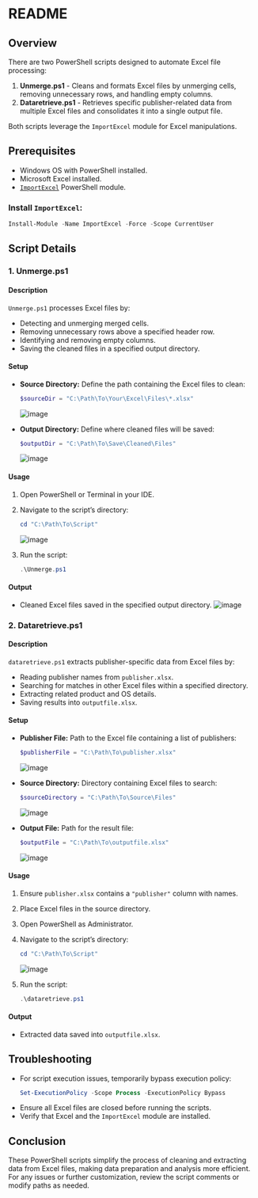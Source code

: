 # README

## Overview
There are two PowerShell scripts designed to automate Excel file processing:

1. **Unmerge.ps1** - Cleans and formats Excel files by unmerging cells, removing unnecessary rows, and handling empty columns.
2. **Dataretrieve.ps1** - Retrieves specific publisher-related data from multiple Excel files and consolidates it into a single output file.

Both scripts leverage the `ImportExcel` module for Excel manipulations.

## Prerequisites
- Windows OS with PowerShell installed.
- Microsoft Excel installed.
- [`ImportExcel`](https://www.powershellgallery.com/packages/ImportExcel) PowerShell module.

### Install `ImportExcel`:
```powershell
Install-Module -Name ImportExcel -Force -Scope CurrentUser
```

## Script Details

### 1. Unmerge.ps1
#### Description
`Unmerge.ps1` processes Excel files by:
- Detecting and unmerging merged cells.
- Removing unnecessary rows above a specified header row.
- Identifying and removing empty columns.
- Saving the cleaned files in a specified output directory.

#### Setup
- **Source Directory:** Define the path containing the Excel files to clean:
  ```powershell
  $sourceDir = "C:\Path\To\Your\Excel\Files\*.xlsx"
  ```
  ![image](https://github.com/user-attachments/assets/0dfff001-fd43-4e4a-9aac-21b6ca39130c)


- **Output Directory:** Define where cleaned files will be saved:
  ```powershell
  $outputDir = "C:\Path\To\Save\Cleaned\Files"
  ```
  ![image](https://github.com/user-attachments/assets/57ba8656-863e-4a0c-8d5c-d05888fc3e24)


#### Usage
1. Open PowerShell or Terminal in your IDE.

2. Navigate to the script’s directory:
   ```powershell
   cd "C:\Path\To\Script"
   ```
   ![image](https://github.com/user-attachments/assets/c4988c7e-45ca-4c80-a71f-3ad4597d20f5)

3. Run the script:
   ```powershell
   .\Unmerge.ps1
   ```
   
#### Output
- Cleaned Excel files saved in the specified output directory.
  ![image](https://github.com/user-attachments/assets/aba992b0-93b9-4e0e-9a47-b3f20bb0abdb)


### 2. Dataretrieve.ps1
#### Description
`dataretrieve.ps1` extracts publisher-specific data from Excel files by:
- Reading publisher names from `publisher.xlsx`.
- Searching for matches in other Excel files within a specified directory.
- Extracting related product and OS details.
- Saving results into `outputfile.xlsx`.

#### Setup
- **Publisher File:** Path to the Excel file containing a list of publishers:
  ```powershell
  $publisherFile = "C:\Path\To\publisher.xlsx"
  ```
  ![image](https://github.com/user-attachments/assets/b8f43e3f-9684-437f-b9ec-a11f8bb7baba)


- **Source Directory:** Directory containing Excel files to search:
  ```powershell
  $sourceDirectory = "C:\Path\To\Source\Files"
  ```
  ![image](https://github.com/user-attachments/assets/6dceb134-ec2d-4c8e-8afe-864a4402db99)


- **Output File:** Path for the result file:
  ```powershell
  $outputFile = "C:\Path\To\outputfile.xlsx"
  ```
  ![image](https://github.com/user-attachments/assets/051ee656-70b8-497a-b788-843a72a697b9)



#### Usage
1. Ensure `publisher.xlsx` contains a `"publisher"` column with names.
2. Place Excel files in the source directory.
3. Open PowerShell as Administrator.
4. Navigate to the script’s directory:
   ```powershell
   cd "C:\Path\To\Script"
   ```
   ![image](https://github.com/user-attachments/assets/e2c50b96-b47f-4928-8432-07ec12b64a9a)


5. Run the script:
   ```powershell
   .\dataretrieve.ps1
   ```

#### Output
- Extracted data saved into `outputfile.xlsx`.


## Troubleshooting
- For script execution issues, temporarily bypass execution policy:
  ```powershell
  Set-ExecutionPolicy -Scope Process -ExecutionPolicy Bypass
  ```
- Ensure all Excel files are closed before running the scripts.
- Verify that Excel and the `ImportExcel` module are installed.

## Conclusion
These PowerShell scripts simplify the process of cleaning and extracting data from Excel files, making data preparation and analysis more efficient. For any issues or further customization, review the script comments or modify paths as needed.
